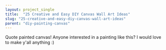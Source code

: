 ```yaml
---
layout: project_single
title:  "25 Creative and Easy DIY Canvas Wall Art Ideas"
slug: "25-creative-and-easy-diy-canvas-wall-art-ideas"
parent: "diy-painting-canvas"
---
```

Quote painted canvas! Anyone interested in a painting like this? I would love to make y'all anything :)